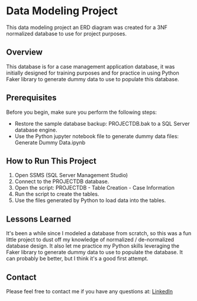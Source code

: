 # Data Modeling Project

This data modeling project an ERD diagram was created for a 3NF normalized database to use for project purposes.

## Overview

This database is for a case management application database, it was initially designed for training purposes and for practice in using Python Faker library to generate dummy data to use to populate this database.


## Prerequisites

Before you begin, make sure you perform the following steps:

- Restore the sample database backup: PROJECTDB.bak to a SQL Server database engine.
- Use the Python jupyter notebook file to generate dummy data files: Generate Dummy Data.ipynb

## How to Run This Project

1. Open SSMS (SQL Server Management Studio)
2. Connect to the PROJECTDB database.
3. Open the script: PROJECTDB - Table Creation - Case Information
4. Run the script to create the tables.
5. Use the files generated by Python to load data into the tables.

## Lessons Learned

It's been a while since I modeled a database from scratch, so this was a fun little project to dust off my knowledge of normalized / de-normalized database design. It also let me practice my Python skills leveraging the Faker library to generate dummy data to use to populate the database.  It can probably be better, but I think it's a good first attempt.

## Contact

Please feel free to contact me if you have any questions at: [LinkedIn](https://www.linkedin.com/in/tanya-leonce/)
